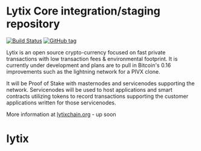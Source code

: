 Lytix Core integration/staging repository
=====================================

[![Build Status](https://travis-ci.org/faetos/lytix.png)](https://travis-ci.org/faetos/lytix) [![GitHub tag](https://img.shields.io/github/tag/faetos/lytix.svg)](https://github.com/faetos/lytix/tree/v1.1.4)

Lytix is an open source crypto-currency focused on fast private transactions with low transaction fees & environmental footprint.  It is currently under development and plans are to pull in Bitcoin's 0.16 improvements such as the lightning network for a PIVX clone.

It will be Proof of Stake with masternodes and servicenodes supporting the network. Servicenodes will be used to host applications and smart contracts utilizing tokens to record transactions supporting the customer applications written for those servicenodes.

More information at [lytixchain.org](http://www.lytixchain.org) - up soon
# lytix
